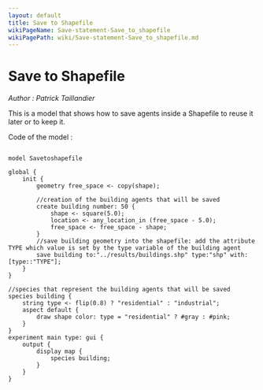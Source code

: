 ```yaml
---
layout: default
title: Save to Shapefile
wikiPageName: Save-statement-Save_to_shapefile
wikiPagePath: wiki/Save-statement-Save_to_shapefile.md
---
```

[//]: # (keyword|operator_copy)
[//]: # (keyword|statement_save)
[//]: # (keyword|concept_save_file)
[//]: # (keyword|concept_shapefile)
# Save to Shapefile


_Author : Patrick Taillandier_

This is a model that shows how to save agents inside a Shapefile to reuse it later or to keep it.


Code of the model : 

```

model Savetoshapefile

global {
	init {
		geometry free_space <- copy(shape);
		
		//creation of the building agents that will be saved
		create building number: 50 {
			shape <- square(5.0);
			location <- any_location_in (free_space - 5.0);
			free_space <- free_space - shape;
		}
		//save building geometry into the shapefile: add the attribute TYPE which value is set by the type variable of the building agent
		save building to:"../results/buildings.shp" type:"shp" with:[type::"TYPE"];
	}
}

//species that represent the building agents that will be saved
species building {
	string type <- flip(0.8) ? "residential" : "industrial";
	aspect default {
		draw shape color: type = "residential" ? #gray : #pink;
	}
}
experiment main type: gui {
	output {
		display map {
			species building;
		}
	}
}
```
